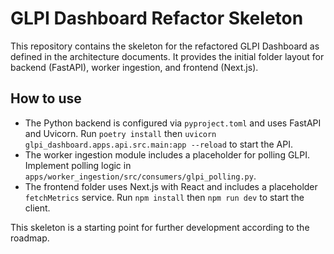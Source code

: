 # GLPI Dashboard Refactor Skeleton

This repository contains the skeleton for the refactored GLPI Dashboard as defined in the architecture documents. It provides the initial folder layout for backend (FastAPI), worker ingestion, and frontend (Next.js).

## How to use

- The Python backend is configured via `pyproject.toml` and uses FastAPI and Uvicorn. Run `poetry install` then `uvicorn glpi_dashboard.apps.api.src.main:app --reload` to start the API.
- The worker ingestion module includes a placeholder for polling GLPI. Implement polling logic in `apps/worker_ingestion/src/consumers/glpi_polling.py`.
- The frontend folder uses Next.js with React and includes a placeholder `fetchMetrics` service. Run `npm install` then `npm run dev` to start the client.

This skeleton is a starting point for further development according to the roadmap.
